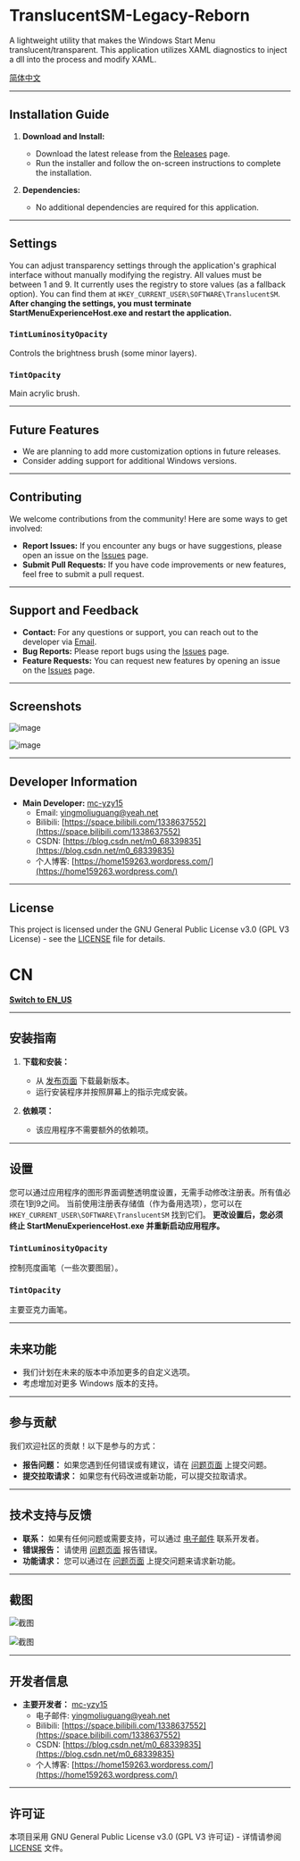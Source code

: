 # TranslucentSM-Legacy-Reborn

A lightweight utility that makes the Windows Start Menu translucent/transparent.
This application utilizes XAML diagnostics to inject a dll into the process and modify XAML.

[简体中文](#cn)

---

## Installation Guide

1. **Download and Install:**
   - Download the latest release from the [Releases](https://github.com/mc-yzy15/TranslucentSM-Legacy-Reborn/releases) page.
   - Run the installer and follow the on-screen instructions to complete the installation.

2. **Dependencies:**
   - No additional dependencies are required for this application.

---

## Settings

You can adjust transparency settings through the application's graphical interface without manually modifying the registry. All values must be between 1 and 9.
It currently uses the registry to store values (as a fallback option). You can find them at ```HKEY_CURRENT_USER\SOFTWARE\TranslucentSM```.
**After changing the settings, you must terminate StartMenuExperienceHost.exe and restart the application.**

### `TintLuminosityOpacity` 

Controls the brightness brush (some minor layers).

### `TintOpacity`

Main acrylic brush.

---

## Future Features

- We are planning to add more customization options in future releases.
- Consider adding support for additional Windows versions.

---

## Contributing

We welcome contributions from the community! Here are some ways to get involved:

- **Report Issues:** If you encounter any bugs or have suggestions, please open an issue on the [Issues](https://github.com/mc-yzy15/TranslucentSM-Legacy-Reborn/issues) page.
- **Submit Pull Requests:** If you have code improvements or new features, feel free to submit a pull request.

---

## Support and Feedback

- **Contact:** For any questions or support, you can reach out to the developer via [Email](mailto:pubic@yzit7.wecom.work).
- **Bug Reports:** Please report bugs using the [Issues](https://github.com/mc-yzy15/TranslucentSM-Legacy-Reborn/issues) page.
- **Feature Requests:** You can request new features by opening an issue on the [Issues](https://github.com/mc-yzy15/TranslucentSM-Legacy-Reborn/issues) page.

---

## Screenshots

![image](https://github.com/rounk-ctrl/TranslucentSM/assets/70931017/4a569f8c-f66a-45d3-9881-7d4a39a5063)

![image](https://github.com/rounk-ctrl/TranslucentSM/assets/70931017/2987e096-7334-4172-a25b-0ddf9ee2665f)

---

## Developer Information

- **Main Developer:** [mc-yzy15](https://github.com/mc-yzy15)
  - Email: [yingmoliuguang@yeah.net](mailto:yingmoliuguang@yeah.net)
  - Bilibili: [https://space.bilibili.com/1338637552](https://space.bilibili.com/1338637552)
  - CSDN: [https://blog.csdn.net/m0_68339835](https://blog.csdn.net/m0_68339835)
  - 个人博客: [https://home159263.wordpress.com/](https://home159263.wordpress.com/)

---

## License

This project is licensed under the GNU General Public License v3.0 (GPL V3 License) - see the [LICENSE](LICENSE) file for details.

# CN

**[Switch to EN_US](#translucentsm-legacy-reborn)**

---

## 安装指南

1. **下载和安装：**
   - 从 [发布页面](https://github.com/mc-yzy15/TranslucentSM-Legacy-Reborn/releases) 下载最新版本。
   - 运行安装程序并按照屏幕上的指示完成安装。

2. **依赖项：**
   - 该应用程序不需要额外的依赖项。

---

## 设置

您可以通过应用程序的图形界面调整透明度设置，无需手动修改注册表。所有值必须在1到9之间。
当前使用注册表存储值（作为备用选项），您可以在 ```HKEY_CURRENT_USER\SOFTWARE\TranslucentSM``` 找到它们。
**更改设置后，您必须终止 StartMenuExperienceHost.exe 并重新启动应用程序。**

### `TintLuminosityOpacity` 

控制亮度画笔（一些次要图层）。

### `TintOpacity`

主要亚克力画笔。

---

## 未来功能

- 我们计划在未来的版本中添加更多的自定义选项。
- 考虑增加对更多 Windows 版本的支持。

---

## 参与贡献

我们欢迎社区的贡献！以下是参与的方式：

- **报告问题：** 如果您遇到任何错误或有建议，请在 [问题页面](https://github.com/mc-yzy15/TranslucentSM-Legacy-Reborn/issues) 上提交问题。
- **提交拉取请求：** 如果您有代码改进或新功能，可以提交拉取请求。

---

## 技术支持与反馈

- **联系：** 如果有任何问题或需要支持，可以通过 [电子邮件](mailto:pubic@yzit7.wecom.work) 联系开发者。
- **错误报告：** 请使用 [问题页面](https://github.com/mc-yzy15/TranslucentSM-Legacy-Reborn/issues) 报告错误。
- **功能请求：** 您可以通过在 [问题页面](https://github.com/mc-yzy15/TranslucentSM-Legacy-Reborn/issues) 上提交问题来请求新功能。

---

## 截图

![截图](https://github.com/rounk-ctrl/TranslucentSM/assets/70931017/4a569f8c-f66a-45d3-9881-7d4a39a5063)

![截图](https://github.com/rounk-ctrl/TranslucentSM/assets/70931017/2987e096-7334-4172-a25b-0ddf9ee2665f)

---

## 开发者信息

- **主要开发者：** [mc-yzy15](https://github.com/mc-yzy15)
  - 电子邮件: [yingmoliuguang@yeah.net](mailto:yingmoliuguang@yeah.net)
  - Bilibili: [https://space.bilibili.com/1338637552](https://space.bilibili.com/1338637552)
  - CSDN: [https://blog.csdn.net/m0_68339835](https://blog.csdn.net/m0_68339835)
  - 个人博客: [https://home159263.wordpress.com/](https://home159263.wordpress.com/)

---

## 许可证

本项目采用 GNU General Public License v3.0 (GPL V3 许可证) - 详情请参阅 [LICENSE](LICENSE) 文件。